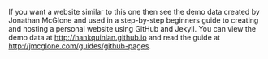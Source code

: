 If you want a website similar to this one then see the demo data created by Jonathan McGlone and used in a step-by-step beginners guide to creating and hosting a personal website using GitHub and Jekyll. You can view the demo data at http://hankquinlan.github.io and read the guide at http://jmcglone.com/guides/github-pages.
